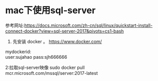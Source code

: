 # mac下使用sql-server

参考网址:https://docs.microsoft.com/zh-cn/sql/linux/quickstart-install-connect-docker?view=sql-server-2017&pivots=cs1-bash

1. 先安装 docker  。
https://www.docker.com/

mydockerid:  
user:sujahao
pass:sjh666666


2:拉取sql-server映像
sudo docker pull mcr.microsoft.com/mssql/server:2017-latest
